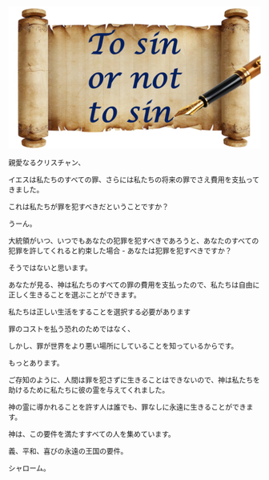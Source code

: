 ![Video cover image](../cover.jpg "cover photo")

親愛なるクリスチャン、

イエスは私たちのすべての罪、さらには私たちの将来の罪でさえ費用を支払ってきました。

これは私たちが罪を犯すべきだということですか？

うーん。

大統領がいつ、いつでもあなたの犯罪を犯すべきであろうと、あなたのすべての犯罪を許してくれると約束した場合 - あなたは犯罪を犯すべきですか？

そうではないと思います。

あなたが見る、神は私たちのすべての罪の費用を支払ったので、私たちは自由に正しく生きることを選ぶことができます。

私たちは正しい生活をすることを選択する必要があります

罪のコストを払う恐れのためではなく、

しかし、罪が世界をより悪い場所にしていることを知っているからです。

もっとあります。

ご存知のように、人間は罪を犯さずに生きることはできないので、神は私たちを助けるために私たちに彼の霊を与えてくれました。

神の霊に導かれることを許す人は誰でも、罪なしに永遠に生きることができます。

神は、この要件を満たすすべての人を集めています。

義、平和、喜びの永遠の王国の要件。

シャローム。